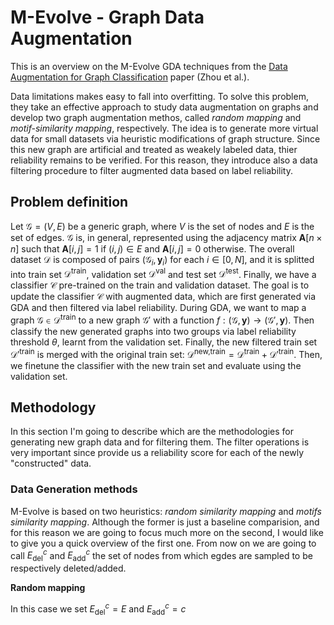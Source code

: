 # M-Evolve - Graph Data Augmentation

This is an overview on the M-Evolve GDA techniques from the [Data Augmentation for Graph Classification](https://arxiv.org/pdf/2007.05700.pdf) paper (Zhou et al.). 

Data limitations makes easy to fall into overfitting. To solve this problem, they take an effective approach to study data augmentation on graphs and develop two graph augmentation methos, called *random mapping* and *motif-similarity mapping*, respectively. The idea is to generate more virtual data for small datasets via heuristic modifications of graph structure. Since this new graph are artificial and treated as weakely labeled data, thier reliability remains to be verified. For this reason, they introduce also a data filtering procedure to filter augmented data based on label reliability. 

## Problem definition

Let $\mathcal{G} = (V, E)$ be a generic graph, where $V$ is the set of nodes and $E$ is the set of edges. $\mathcal{G}$ is, in general, represented using the adjacency matrix $\mathbf{A}[n\times n]$ such that $\mathbf{A}[i,j] = 1$ if $(i,j) \in E$ and $\mathbf{A}[i,j] = 0$ otherwise. The overall dataset $\mathcal{D}$ is composed of pairs $(\mathcal{G}_i,\mathbf{y}_i)$ for each $i \in [0, N]$, and it is splitted into train set $\mathcal{D}^\text{train}$, validation set $\mathcal{D}^\text{val}$ and test set $\mathcal{D}^\text{test}$. Finally, we have a classifier $\mathcal{C}$ pre-trained on the train and validation dataset. The goal is to update the classifier $\mathcal{C}$ with augmented data, which are first generated via GDA and then filtered via label reliability. During GDA, we want to map a graph $\mathcal{G} \in \mathcal{D}^\text{train}$ to a new graph $\mathcal{G}'$ with a function $f : (\mathcal{G}, \mathbf{y}) \to (\mathcal{G}', \mathbf{y})$. Then classify the new generated graphs into two groups via label reliability threshold $\theta$, learnt from the validation set. Finally, the new filtered train set $\mathcal{D'}^\text{train}$ is merged with the original train set: $\mathcal{D}^\text{new,train} = \mathcal{D}^\text{train} + \mathcal{D'}^\text{train}$. Then, we finetune the classifier with the new train set and evaluate using the validation set.

## Methodology

In this section I'm going to describe which are the methodologies for generating new graph data and for filtering them. The filter operations is very important since provide us a reliability score for each of the newly "constructed" data. 

### Data Generation methods

M-Evolve is based on two heuristics: *random similarity mapping* and *motifs similarity mapping*. Although the former is just a baseline comparision, and for this reason we are going to focus much more on the second, I would like to give you a quick overview of the first one. From now on we are going to call $E^c_\text{del}$ and $E^c_\text{add}$ the set of nodes from which egdes are sampled to be respectively deleted/added. 

**Random mapping**

In this case we set $E^c_\text{del} = E$ and $E^c_\text{add} = {c}$